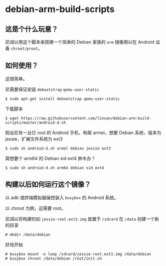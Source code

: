 # debian-arm-build-scripts

## 这是个什么玩意？
尼阔以用这个脚本来搭建一个简单的 Debian 家族的 `arm` 镜像用以在 Android 设备 `chroot/proot`。

## 如何使用？
这很简单。

尼需要保证安装 `debootstrap` `qemu-user-static`
```
$ sudo apt-get install debootstrap qemu-user-static
```

下载脚本
```
$ wget https://raw.githubusercontent.com/linxan/debian-arm-build-scripts/master/android-d.sh
```

假设尼有一台已 root 的 Android 手机，构架 armel，想要 Debian 系统，版本为 jessie，扩展文件系统为 ext3
```
$ sudo sh android-d.sh armel debian jessie ext3
```

窝想要个 arm64 的 Debian sid ext4 肿木办？
```
$ sudo sh android-d.sh arm64 debian sid ext4
```

## 构建以后如何运行这个镜像？

以 adb 或终端模拟器操控装入 `busybox` 的 Android 系统。

以 chroot 为例，这需要 root。

尼阔以将构建的如 `jessie-root.ext3.img` 放置于 `/sdcard`
在 `/data` 创建一个新的目录
```
# mkdir /data/debian
```
好戏开始
```
# busybox mount -o loop /sdcard/jessie-root.ext3.img /data/debian
# busybox chroot /data/debian /root/init.sh
```
